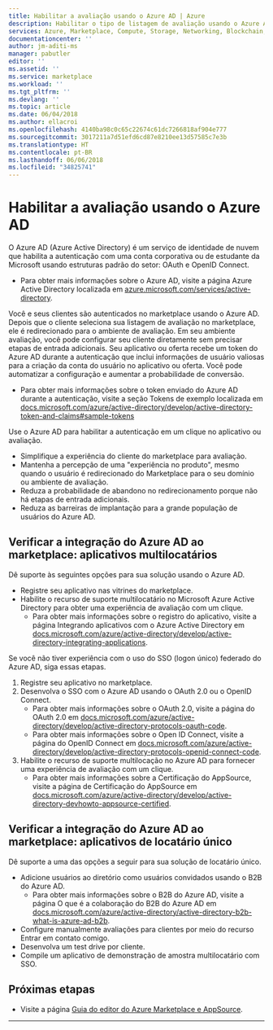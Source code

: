 ```yaml
---
title: Habilitar a avaliação usando o Azure AD | Azure
description: Habilitar o tipo de listagem de avaliação usando o Azure AD (Azure Active Directory) no Azure Marketplace e no AppSource para editores de aplicativos e serviços
services: Azure, Marketplace, Compute, Storage, Networking, Blockchain, Security
documentationcenter: ''
author: jm-aditi-ms
manager: pabutler
editor: ''
ms.assetid: ''
ms.service: marketplace
ms.workload: ''
ms.tgt_pltfrm: ''
ms.devlang: ''
ms.topic: article
ms.date: 06/04/2018
ms.author: ellacroi
ms.openlocfilehash: 4140ba98c0c65c22674c61dc7266818af904e777
ms.sourcegitcommit: 3017211a7d51efd6cd87e8210ee13d57585c7e3b
ms.translationtype: HT
ms.contentlocale: pt-BR
ms.lasthandoff: 06/06/2018
ms.locfileid: "34825741"
---
```

# <a name="enable-trial-using-azure-ad"></a>Habilitar a avaliação usando o Azure AD  
O Azure AD (Azure Active Directory) é um serviço de identidade de nuvem que habilita a autenticação com uma conta corporativa ou de estudante da Microsoft usando estruturas padrão do setor: OAuth e OpenID Connect.  
*   Para obter mais informações sobre o Azure AD, visite a página Azure Active Directory localizada em [azure.microsoft.com/services/active-directory](https://azure.microsoft.com/services/active-directory).  

Você e seus clientes são autenticados no marketplace usando o Azure AD. Depois que o cliente seleciona sua listagem de avaliação no marketplace, ele é redirecionado para o ambiente de avaliação.  Em seu ambiente avaliação, você pode configurar seu cliente diretamente sem precisar etapas de entrada adicionais. Seu aplicativo ou oferta recebe um token do Azure AD durante a autenticação que inclui informações de usuário valiosas para a criação da conta do usuário no aplicativo ou oferta. Você pode automatizar a configuração e aumentar a probabilidade de conversão.  
*   Para obter mais informações sobre o token enviado do Azure AD durante a autenticação, visite a seção Tokens de exemplo localizada em [docs.microsoft.com/azure/active-directory/develop/active-directory-token-and-claims#sample-tokens](https://docs.microsoft.com/azure/active-directory/develop/active-directory-token-and-claims#sample-tokens)

Use o Azure AD para habilitar a autenticação em um clique no aplicativo ou avaliação.  
*   Simplifique a experiência do cliente do marketplace para avaliação.  
*   Mantenha a percepção de uma "experiência no produto", mesmo quando o usuário é redirecionado do Marketplace para o seu domínio ou ambiente de avaliação.  
*   Reduza a probabilidade de abandono no redirecionamento porque não há etapas de entrada adicionais.  
*   Reduza as barreiras de implantação para a grande população de usuários do Azure AD.  

## <a name="verify-your-azure-ad-integration-on-the-marketplace-multitenant-apps"></a>Verificar a integração do Azure AD ao marketplace: aplicativos multilocatários  
Dê suporte às seguintes opções para sua solução usando o Azure AD.  
*   Registre seu aplicativo nas vitrines do marketplace.  
*   Habilite o recurso de suporte multilocatário no Microsoft Azure Active Directory para obter uma experiência de avaliação com um clique.  
    *   Para obter mais informações sobre o registro do aplicativo, visite a página Integrando aplicativos com o Azure Active Directory em [docs.microsoft.com/azure/active-directory/develop/active-directory-integrating-applications](https://docs.microsoft.com/azure/active-directory/develop/active-directory-integrating-applications).  

Se você não tiver experiência com o uso do SSO (logon único) federado do Azure AD, siga essas etapas.  
1.  Registre seu aplicativo no marketplace. 
2.  Desenvolva o SSO com o Azure AD usando o OAuth 2.0 ou o OpenID Connect.  
    *   Para obter mais informações sobre o OAuth 2.0, visite a página do OAuth 2.0 em [docs.microsoft.com/azure/active-directory/develop/active-directory-protocols-oauth-code](https://docs.microsoft.com/azure/active-directory/develop/active-directory-protocols-oauth-code).  
    *   Para obter mais informações sobre o Open ID Connect, visite a página do OpenID Connect em [docs.microsoft.com/azure/active-directory/develop/active-directory-protocols-openid-connect-code](https://docs.microsoft.com/azure/active-directory/develop/active-directory-protocols-openid-connect-code).  
3.  Habilite o recurso de suporte multilocação no Azure AD para fornecer uma experiência de avaliação com um clique.  
    *   Para obter mais informações sobre a Certificação do AppSource, visite a página de Certificação do AppSource em [docs.microsoft.com/azure/active-directory/develop/active-directory-devhowto-appsource-certified](https://docs.microsoft.com/azure/active-directory/develop/active-directory-devhowto-appsource-certified). 

## <a name="verify-your-azure-ad-integration-on-the-marketplace-single-tenant-apps"></a>Verificar a integração do Azure AD ao marketplace: aplicativos de locatário único  
Dê suporte a uma das opções a seguir para sua solução de locatário único.  
*   Adicione usuários ao diretório como usuários convidados usando o B2B do Azure AD.  
    *   Para obter mais informações sobre o B2B do Azure AD, visite a página O que é a colaboração do B2B do Azure AD em [docs.microsoft.com/azure/active-directory/active-directory-b2b-what-is-azure-ad-b2b](https://docs.microsoft.com/azure/active-directory/active-directory-b2b-what-is-azure-ad-b2b).
*   Configure manualmente avaliações para clientes por meio do recurso Entrar em contato comigo.  
*   Desenvolva um test drive por cliente.  
*   Compile um aplicativo de demonstração de amostra multilocatário com SSO.  

## <a name="next-steps"></a>Próximas etapas
*   Visite a página [Guia do editor do Azure Marketplace e AppSource](./marketplace-publishers-guide.md).  
 
---  

